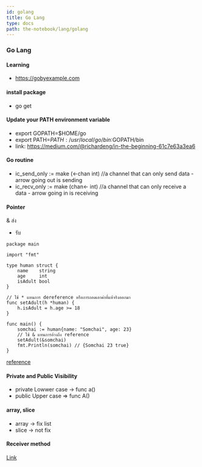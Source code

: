 ```yaml
---
id: golang
title: Go Lang
type: docs
path: the-notebook/lang/golang
---
```


### Go Lang

#### Learning
- https://gobyexample.com

#### install package
- go get

#### Update your PATH environment variable
- export GOPATH=$HOME/go
- export PATH=$PATH:/usr/local/go/bin:$GOPATH/bin
- link: https://medium.com/@richardeng/in-the-beginning-61c7e63a3ea6

#### Go routine
- ic_send_only := make (<-chan int)
 //a channel that can only send data - arrow going out is sending
- ic_recv_only := make (chan<- int)
//a channel that can only receive a data - arrow going in is receiving

#### Pointer

& ส่ง
* รับ

```
package main

import "fmt"

type human struct {
	name    string
	age     int
	isAdult bool
}

// ใช้ * แทนการ dereference หรือการถอดเอาค่าที่แท้จริงออกมา
func setAdult(h *human) {
	h.isAdult = h.age >= 18
}

func main() {
	somchai := human{name: "Somchai", age: 23}
    // ใช้ & แทนการอ้างถึง reference
	setAdult(&somchai)
	fmt.Println(somchai) // {Somchai 23 true}
}
```

[reference](https://www.babelcoder.com/blog/posts/intro-to-golang)

#### Private and Public Visibility
- private Lowwer case -> func a()
- public Upper case  => func A()


#### array, slice
- array -> fix list
- slice -> not fix

#### Receiver method

[Link](
https://medium.com/@goangle/%E0%B8%9A%E0%B8%B1%E0%B8%99%E0%B8%97%E0%B8%B6%E0%B8%81-golang-01-receiver-%E0%B8%95%E0%B9%88%E0%B8%B2%E0%B8%87%E0%B8%81%E0%B8%B1%E0%B8%9A-function-%E0%B8%AD%E0%B8%A2%E0%B9%88%E0%B8%B2%E0%B8%87%E0%B9%84%E0%B8%A3-13725b1d0386)